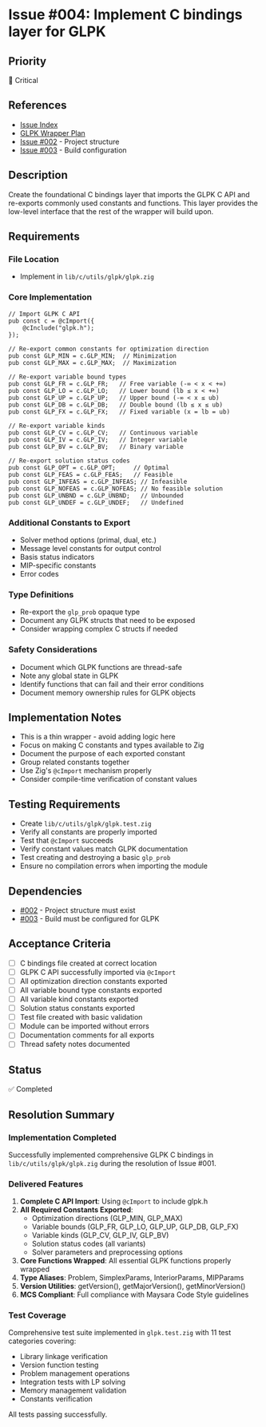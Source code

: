 # Issue #004: Implement C bindings layer for GLPK

## Priority
🔴 Critical

## References
- [Issue Index](000_index.md)
- [GLPK Wrapper Plan](../issues/planning/glpk-wrapper-plan.md#21-c-bindings-layer)
- [Issue #002](002_issue.md) - Project structure
- [Issue #003](003_issue.md) - Build configuration

## Description
Create the foundational C bindings layer that imports the GLPK C API and re-exports commonly used constants and functions. This layer provides the low-level interface that the rest of the wrapper will build upon.

## Requirements

### File Location
- Implement in `lib/c/utils/glpk/glpk.zig`

### Core Implementation
```zig
// Import GLPK C API
pub const c = @cImport({
    @cInclude("glpk.h");
});

// Re-export common constants for optimization direction
pub const GLP_MIN = c.GLP_MIN;  // Minimization
pub const GLP_MAX = c.GLP_MAX;  // Maximization

// Re-export variable bound types
pub const GLP_FR = c.GLP_FR;   // Free variable (-∞ < x < +∞)
pub const GLP_LO = c.GLP_LO;   // Lower bound (lb ≤ x < +∞)
pub const GLP_UP = c.GLP_UP;   // Upper bound (-∞ < x ≤ ub)
pub const GLP_DB = c.GLP_DB;   // Double bound (lb ≤ x ≤ ub)
pub const GLP_FX = c.GLP_FX;   // Fixed variable (x = lb = ub)

// Re-export variable kinds
pub const GLP_CV = c.GLP_CV;   // Continuous variable
pub const GLP_IV = c.GLP_IV;   // Integer variable
pub const GLP_BV = c.GLP_BV;   // Binary variable

// Re-export solution status codes
pub const GLP_OPT = c.GLP_OPT;     // Optimal
pub const GLP_FEAS = c.GLP_FEAS;   // Feasible
pub const GLP_INFEAS = c.GLP_INFEAS; // Infeasible
pub const GLP_NOFEAS = c.GLP_NOFEAS; // No feasible solution
pub const GLP_UNBND = c.GLP_UNBND;   // Unbounded
pub const GLP_UNDEF = c.GLP_UNDEF;   // Undefined
```

### Additional Constants to Export
- Solver method options (primal, dual, etc.)
- Message level constants for output control
- Basis status indicators
- MIP-specific constants
- Error codes

### Type Definitions
- Re-export the `glp_prob` opaque type
- Document any GLPK structs that need to be exposed
- Consider wrapping complex C structs if needed

### Safety Considerations
- Document which GLPK functions are thread-safe
- Note any global state in GLPK
- Identify functions that can fail and their error conditions
- Document memory ownership rules for GLPK objects

## Implementation Notes
- This is a thin wrapper - avoid adding logic here
- Focus on making C constants and types available to Zig
- Document the purpose of each exported constant
- Group related constants together
- Use Zig's `@cImport` mechanism properly
- Consider compile-time verification of constant values

## Testing Requirements
- Create `lib/c/utils/glpk/glpk.test.zig`
- Verify all constants are properly imported
- Test that `@cImport` succeeds
- Verify constant values match GLPK documentation
- Test creating and destroying a basic `glp_prob`
- Ensure no compilation errors when importing the module

## Dependencies
- [#002](002_issue.md) - Project structure must exist
- [#003](003_issue.md) - Build must be configured for GLPK

## Acceptance Criteria
- [ ] C bindings file created at correct location
- [ ] GLPK C API successfully imported via `@cImport`
- [ ] All optimization direction constants exported
- [ ] All variable bound type constants exported
- [ ] All variable kind constants exported
- [ ] Solution status constants exported
- [ ] Test file created with basic validation
- [ ] Module can be imported without errors
- [ ] Documentation comments for all exports
- [ ] Thread safety notes documented

## Status
✅ Completed

## Resolution Summary

### Implementation Completed
Successfully implemented comprehensive GLPK C bindings in `lib/c/utils/glpk/glpk.zig` during the resolution of Issue #001.

### Delivered Features
1. **Complete C API Import**: Using `@cImport` to include glpk.h
2. **All Required Constants Exported**: 
   - Optimization directions (GLP_MIN, GLP_MAX)
   - Variable bounds (GLP_FR, GLP_LO, GLP_UP, GLP_DB, GLP_FX)
   - Variable kinds (GLP_CV, GLP_IV, GLP_BV)
   - Solution status codes (all variants)
   - Solver parameters and preprocessing options
3. **Core Functions Wrapped**: All essential GLPK functions properly wrapped
4. **Type Aliases**: Problem, SimplexParams, InteriorParams, MIPParams
5. **Version Utilities**: getVersion(), getMajorVersion(), getMinorVersion()
6. **MCS Compliant**: Full compliance with Maysara Code Style guidelines

### Test Coverage
Comprehensive test suite implemented in `glpk.test.zig` with 11 test categories covering:
- Library linkage verification
- Version function testing
- Problem management operations
- Integration tests with LP solving
- Memory management validation
- Constants verification

All tests passing successfully.